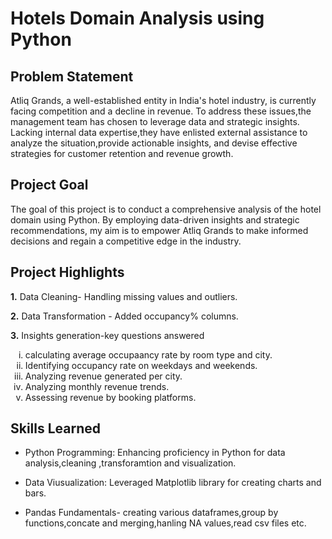 # Hotels Domain Analysis using Python
## Problem Statement
Atliq Grands, a well-established entity in India's hotel industry, is currently facing competition and a decline in revenue. To address these issues,the management team has chosen to leverage data and strategic insights. Lacking internal data expertise,they have enlisted external assistance to analyze the situation,provide actionable insights, and devise effective strategies for customer retention and revenue growth.

## Project Goal
The goal of this project is to conduct a comprehensive analysis of the hotel domain using Python. By employing data-driven insights and strategic recommendations, my aim is to empower Atliq Grands to make informed decisions and regain a competitive edge in the industry.

## Project Highlights
**1.** Data Cleaning- Handling missing values and outliers.

**2.** Data Transformation - Added occupancy% columns.

**3.** Insights generation-key questions answered
                        <ol type="i">
                                    <li> calculating average occupaancy rate by room type and city.</li>
                                    <li>Identifying occupancy rate on weekdays and weekends.</li>
                                    <li>Analyzing revenue generated per city.</li>
                                    <li>Analyzing monthly revenue trends.</li>
                                    <li>Assessing revenue by booking platforms.</li>
                      </ol> 
## Skills Learned
* Python Programming: Enhancing proficiency in Python for data analysis,cleaning ,transforamtion and visualization.

* Data Viusualization: Leveraged Matplotlib library for creating charts and bars.

* Pandas Fundamentals- creating various dataframes,group by functions,concate and merging,hanling NA values,read csv files etc.

